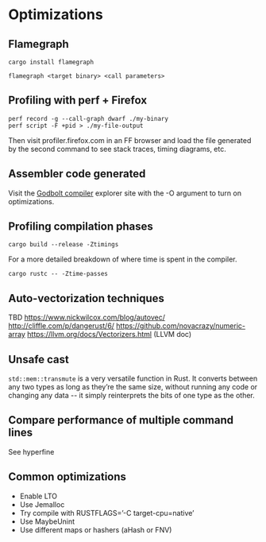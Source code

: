 # Optimizations

## Flamegraph

```shell
cargo install flamegraph

flamegraph <target binary> <call parameters>
```

## Profiling with perf + Firefox

```shell
perf record -g --call-graph dwarf ./my-binary
perf script -F +pid > ./my-file-output
```

Then visit profiler.firefox.com in an FF browser and load the file generated by the second command to see stack traces, timing diagrams, etc.

## Assembler code generated

Visit the [Godbolt compiler](https://godbolt.org) explorer site with the -O argument to turn on optimizations.

## Profiling compilation phases

`cargo build --release -Ztimings`

For a more detailed breakdown of where time is spent in the compiler.

`cargo rustc -- -Ztime-passes`

## Auto-vectorization techniques

TBD
https://www.nickwilcox.com/blog/autovec/ 
http://cliffle.com/p/dangerust/6/
https://github.com/novacrazy/numeric-array
https://llvm.org/docs/Vectorizers.html (LLVM doc)

## Unsafe cast

`std::mem::transmute` is a very versatile function in Rust. It converts between any two types as long as they’re the same size, without running any code or changing any data -- it simply reinterprets the bits of one type as the other.

## Compare performance of multiple command lines

See hyperfine

## Common optimizations 

* Enable LTO
* Use Jemalloc
* Try compile with RUSTFLAGS=’-C target-cpu=native’
* Use MaybeUnint
* Use different maps or hashers (aHash or FNV)
